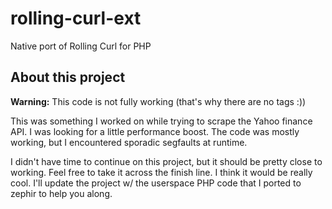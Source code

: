 # rolling-curl-ext
Native port of Rolling Curl for PHP

## About this project

**Warning:** This code is not fully working (that's why there are no tags :))

This was something I worked on while trying to scrape the Yahoo finance API. I was looking for a little performance boost. The code was mostly working, but I encountered sporadic segfaults at runtime.

I didn't have time to continue on this project, but it should be pretty close to working. Feel free to take it across the finish line. I think it would be really cool. I'll update the project w/ the userspace PHP code that I ported to zephir to help you along.
